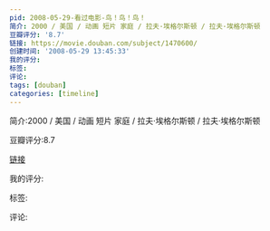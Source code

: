 ```yaml
---
pid: 2008-05-29-看过电影-鸟！鸟！鸟！
简介: 2000 / 美国 / 动画 短片 家庭 / 拉夫·埃格尔斯顿 / 拉夫·埃格尔斯顿
豆瓣评分: '8.7'
链接: https://movie.douban.com/subject/1470600/
创建时间: '2008-05-29 13:45:33'
我的评分:
标签:
评论:
tags: [douban]
categories: [timeline]
---
```

简介:2000 / 美国 / 动画 短片 家庭 / 拉夫·埃格尔斯顿 / 拉夫·埃格尔斯顿

豆瓣评分:8.7

[链接](https://movie.douban.com/subject/1470600/)

我的评分:

标签:

评论:

